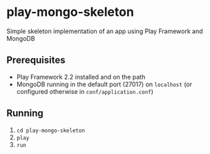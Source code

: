 play-mongo-skeleton
===================

Simple skeleton implementation of an app using Play Framework and MongoDB


Prerequisites
-------------

* Play Framework 2.2 installed and on the path
* MongoDB running in the default port (27017) on `localhost` (or configured otherwise in `conf/application.conf`)

Running
-------

1. `cd play-mongo-skeleton`
1. `play`
1. `run`
